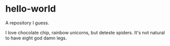 # hello-world
A repository I guess.

I love chocolate chip, rainbow unicorns, but deteste spiders. It's not natural to have eight god damn legs. 
